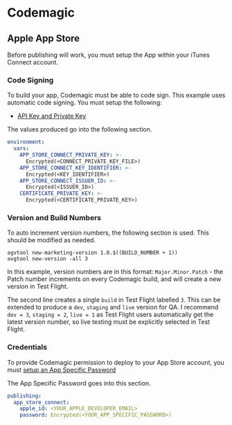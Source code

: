 # Codemagic

## Apple App Store

Before publishing will work, you must setup the App within your iTunes Connect account.

### Code Signing

To build your app, Codemagic must be able to code sign. This example uses automatic code signing. You must setup the following:

- [API Key and Private Key](https://docs.codemagic.io/code-signing-yaml/signing/)

The values produced go into the following section.

```yaml
environment:
  vars:
    APP_STORE_CONNECT_PRIVATE_KEY: >-
      Encrypted(<CONNECT_PRIVATE_KEY_FILE>)
    APP_STORE_CONNECT_KEY_IDENTIFIER: >-
      Encrypted(<KEY_IDENTIFIER>)
    APP_STORE_CONNECT_ISSUER_ID: >-
      Encrypted(<ISSUER_ID>)
    CERTIFICATE_PRIVATE_KEY: >-
      Encrypted(<CERTIFICATE_PRIVATE_KEY>)
```

### Version and Build Numbers

To auto increment version numbers, the following section is used. This should be modified as needed.

```shell
agvtool new-marketing-version 1.0.$((BUILD_NUMBER + 1))
avgtool new-version -all 3
```

In this example, version numbers are in this format: `Major.Minor.Patch` - the Patch number increments on every Codemagic build, and will create a new version in Test Flight.

The second line creates a single `build` in Test Flight labelled `3`. This can be extended to produce a `dev`, `staging` and `live` version for QA. I recommend `dev = 3`, `staging = 2`, `live = 1` as Test Flight users automatically get the latest version number, so live testing must be explicitly selected in Test Flight.

### Credentials

To provide Codemagic permission to deploy to your App Store account, you must [setup an App Specific Password](https://support.apple.com/en-gb/HT204397)

The App Specific Password goes into this section.

```yaml
publishing:
  app_store_connect:
    apple_id: <YOUR_APPLE_DEVELOPER_EMAIL>
    password: Encrypted(<YOUR_APP_SPECIFIC_PASSWORD>)
```
